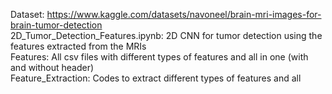 Dataset: https://www.kaggle.com/datasets/navoneel/brain-mri-images-for-brain-tumor-detection <br/>
2D_Tumor_Detection_Features.ipynb: 2D CNN for tumor detection using the features extracted from the MRIs <br/>
Features: All csv files with different types of features and all in one (with and without header) <br/>
Feature_Extraction: Codes to extract different types of features and all <br/>

